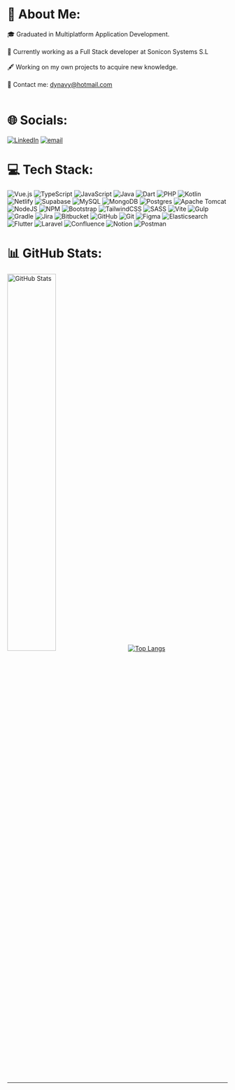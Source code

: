 # 👋 About Me:
🎓 Graduated in Multiplatform Application Development.<br><br> 💼 Currently working as a Full Stack developer at Sonicon Systems S.L<br><br>🖋️ Working on my own projects to acquire new knowledge.<br><br>📧 Contact me: dynavy@hotmail.com<br><br>


# 🌐 Socials:
[![LinkedIn](https://img.shields.io/badge/LinkedIn-%230077B5.svg?logo=linkedin&logoColor=white)](https://www.linkedin.com/in/dylan-navarro-vinyarta/) [![email](https://img.shields.io/badge/Email-D14836?logo=gmail&logoColor=white)](mailto:dynavy@hotmail.com) 

# 💻 Tech Stack:
![Vue.js](https://img.shields.io/badge/vue.js-%2335495e.svg?style=flat&logo=vuedotjs&logoColor=%234FC08D) ![TypeScript](https://img.shields.io/badge/typescript-%23007ACC.svg?style=flat&logo=typescript&logoColor=white) ![JavaScript](https://img.shields.io/badge/javascript-%23323330.svg?style=flat&logo=javascript&logoColor=%23F7DF1E) ![Java](https://img.shields.io/badge/java-%23ED8B00.svg?style=flat&logo=openjdk&logoColor=white) ![Dart](https://img.shields.io/badge/dart-%230175C2.svg?style=flat&logo=dart&logoColor=white) ![PHP](https://img.shields.io/badge/php-%23777BB4.svg?style=flat&logo=php&logoColor=white) ![Kotlin](https://img.shields.io/badge/kotlin-%237F52FF.svg?style=flat&logo=kotlin&logoColor=white) ![Netlify](https://img.shields.io/badge/netlify-%23000000.svg?style=flat&logo=netlify&logoColor=#00C7B7) ![Supabase](https://img.shields.io/badge/Supabase-3ECF8E?style=flat&logo=supabase&logoColor=white) ![MySQL](https://img.shields.io/badge/mysql-4479A1.svg?style=flat&logo=mysql&logoColor=white) ![MongoDB](https://img.shields.io/badge/MongoDB-%234ea94b.svg?style=flat&logo=mongodb&logoColor=white) ![Postgres](https://img.shields.io/badge/postgres-%23316192.svg?style=flat&logo=postgresql&logoColor=white) ![Apache Tomcat](https://img.shields.io/badge/apache%20tomcat-%23F8DC75.svg?style=flat&logo=apache-tomcat&logoColor=black) ![NodeJS](https://img.shields.io/badge/node.js-6DA55F?style=flat&logo=node.js&logoColor=white) ![NPM](https://img.shields.io/badge/NPM-%23CB3837.svg?style=flat&logo=npm&logoColor=white) ![Bootstrap](https://img.shields.io/badge/bootstrap-%238511FA.svg?style=flat&logo=bootstrap&logoColor=white) ![TailwindCSS](https://img.shields.io/badge/tailwindcss-%2338B2AC.svg?style=flat&logo=tailwind-css&logoColor=white) ![SASS](https://img.shields.io/badge/SASS-hotpink.svg?style=flat&logo=SASS&logoColor=white) ![Vite](https://img.shields.io/badge/vite-%23646CFF.svg?style=flat&logo=vite&logoColor=white) ![Gulp](https://img.shields.io/badge/GULP-%23CF4647.svg?style=flat&logo=gulp&logoColor=white) ![Gradle](https://img.shields.io/badge/Gradle-02303A.svg?style=flat&logo=Gradle&logoColor=white) ![Jira](https://img.shields.io/badge/jira-%230A0FFF.svg?style=flat&logo=jira&logoColor=white) ![Bitbucket](https://img.shields.io/badge/bitbucket-%230047B3.svg?style=flat&logo=bitbucket&logoColor=white) ![GitHub](https://img.shields.io/badge/github-%23121011.svg?style=flat&logo=github&logoColor=white) ![Git](https://img.shields.io/badge/git-%23F05033.svg?style=flat&logo=git&logoColor=white) ![Figma](https://img.shields.io/badge/figma-%23F24E1E.svg?style=flat&logo=figma&logoColor=white) ![Elasticsearch](https://img.shields.io/badge/elasticsearch-%230377CC.svg?style=flat&logo=elasticsearch&logoColor=white) ![Flutter](https://img.shields.io/badge/Flutter-%2302569B.svg?style=flat&logo=Flutter&logoColor=white) ![Laravel](https://img.shields.io/badge/laravel-%23FF2D20.svg?style=flat&logo=laravel&logoColor=white) ![Confluence](https://img.shields.io/badge/confluence-%23172BF4.svg?style=flat&logo=confluence&logoColor=white) ![Notion](https://img.shields.io/badge/Notion-%23000000.svg?style=flat&logo=notion&logoColor=white) ![Postman](https://img.shields.io/badge/Postman-FF6C37?style=flat&logo=postman&logoColor=white)

<h1 align="left">📊 GitHub Stats:</h1>

<p align="left">
  <a href="https://github-readme-stats.vercel.app/api?username=Dynavy&theme=dracula&hide_border=false&include_all_commits=true&count_private=true" target="_blank" rel="noopener noreferrer" style="text-decoration: none !important;">
    <img src="https://nirzak-streak-stats.vercel.app/?user=Dynavy&theme=dark&hide_border=false" alt="GitHub Stats" width="47%">
  </a>
&nbsp;&nbsp;&nbsp;&nbsp;&nbsp;&nbsp;&nbsp;&nbsp;
  <a href="https://github-readme-stats.vercel.app/api/top-langs/?username=Dynavy&theme=dracula&hide_border=false&include_all_commits=true&count_private=true&layout=compact" target="_blank" rel="noopener noreferrer">
    <img src="https://github-readme-stats.vercel.app/api/top-langs/?username=Dynavy&theme=dracula&hide_border=false&include_all_commits=true&count_private=true&layout=compact" alt="Top Langs">
  </a>
</p>

<hr>

